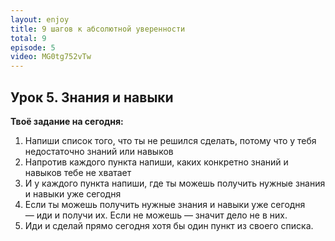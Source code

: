 ```yaml
---
layout: enjoy
title: 9 шагов к абсолютной уверенности
total: 9
episode: 5
video: MG0tg752vTw
---
```


## Урок 5. Знания и навыки

**Твоё задание на сегодня:** 

1. Напиши список того, что ты не решился сделать, потому что у тебя недостаточно знаний или навыков
2. Напротив каждого пункта напиши, каких конкретно знаний и навыков тебе не хватает
3. И у каждого пункта напиши, где ты можешь получить нужные знания и навыки уже сегодня
4. Если ты можешь получить нужные знания и навыки уже сегодня — иди и получи их. Если не можешь — значит дело не в них.
5. Иди и сделай прямо сегодня хотя бы один пункт из своего списка.